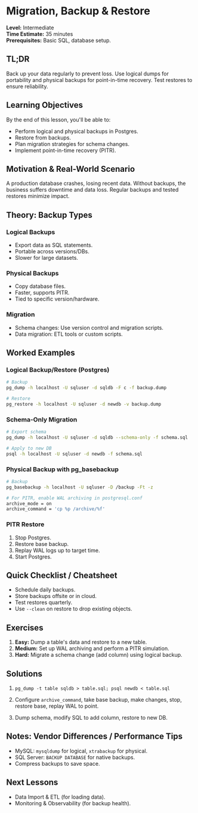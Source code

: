 # Migration, Backup & Restore

**Level:** Intermediate  
**Time Estimate:** 35 minutes  
**Prerequisites:** Basic SQL, database setup.

## TL;DR
Back up your data regularly to prevent loss. Use logical dumps for portability and physical backups for point-in-time recovery. Test restores to ensure reliability.

## Learning Objectives
By the end of this lesson, you'll be able to:
- Perform logical and physical backups in Postgres.
- Restore from backups.
- Plan migration strategies for schema changes.
- Implement point-in-time recovery (PITR).

## Motivation & Real-World Scenario
A production database crashes, losing recent data. Without backups, the business suffers downtime and data loss. Regular backups and tested restores minimize impact.

## Theory: Backup Types

### Logical Backups
- Export data as SQL statements.
- Portable across versions/DBs.
- Slower for large datasets.

### Physical Backups
- Copy database files.
- Faster, supports PITR.
- Tied to specific version/hardware.

### Migration
- Schema changes: Use version control and migration scripts.
- Data migration: ETL tools or custom scripts.

## Worked Examples

### Logical Backup/Restore (Postgres)
```bash
# Backup
pg_dump -h localhost -U sqluser -d sqldb -F c -f backup.dump

# Restore
pg_restore -h localhost -U sqluser -d newdb -v backup.dump
```

### Schema-Only Migration
```bash
# Export schema
pg_dump -h localhost -U sqluser -d sqldb --schema-only -f schema.sql

# Apply to new DB
psql -h localhost -U sqluser -d newdb -f schema.sql
```

### Physical Backup with pg_basebackup
```bash
# Backup
pg_basebackup -h localhost -U sqluser -D /backup -Ft -z

# For PITR, enable WAL archiving in postgresql.conf
archive_mode = on
archive_command = 'cp %p /archive/%f'
```

### PITR Restore
1. Stop Postgres.
2. Restore base backup.
3. Replay WAL logs up to target time.
4. Start Postgres.

## Quick Checklist / Cheatsheet
- Schedule daily backups.
- Store backups offsite or in cloud.
- Test restores quarterly.
- Use `--clean` on restore to drop existing objects.

## Exercises

1. **Easy:** Dump a table's data and restore to a new table.
2. **Medium:** Set up WAL archiving and perform a PITR simulation.
3. **Hard:** Migrate a schema change (add column) using logical backup.

## Solutions

1. `pg_dump -t table sqldb > table.sql; psql newdb < table.sql`

2. Configure `archive_command`, take base backup, make changes, stop, restore base, replay WAL to point.

3. Dump schema, modify SQL to add column, restore to new DB.

## Notes: Vendor Differences / Performance Tips
- MySQL: `mysqldump` for logical, `xtrabackup` for physical.
- SQL Server: `BACKUP DATABASE` for native backups.
- Compress backups to save space.

## Next Lessons
- Data Import & ETL (for loading data).
- Monitoring & Observability (for backup health).

